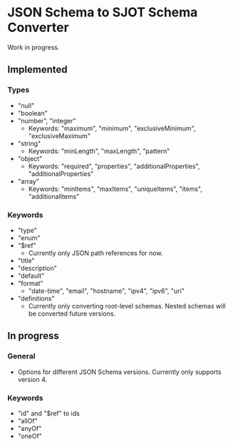 # JSON Schema to SJOT Schema Converter

Work in progress.

## Implemented

### Types
- "null"
- "boolean"
- "number", "integer"
  - Keywords: "maximum", "minimum", "exclusiveMinimum", "exclusiveMaximum"
- "string"
  - Keywords: "minLength", "maxLength", "pattern"
- "object"
  - Keywords: "required", "properties", "additionalProperties", "additionalProperties"
- "array"
  - Keywords: "minItems", "maxItems", "uniqueItems", "items", "additionalItems"

### Keywords
- "type"
- "enum"
- "$ref"
  - Currently only JSON path references for now.
- "title"
- "description"
- "default"
- "format"
  - "date-time", "email", "hostname", "ipv4", "ipv6", "uri"
- "definitions"
  - Currently only converting root-level schemas. Nested schemas will be converted future versions.

## In progress

### General
- Options for different JSON Schema versions. Currently only supports version 4.

### Keywords
- "id" and "$ref" to ids
- "allOf"
- "anyOf"
- "oneOf"
